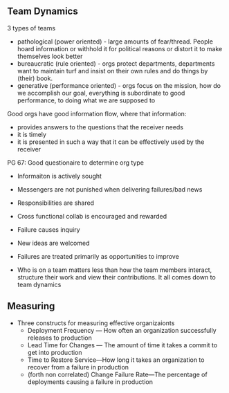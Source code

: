## Team Dynamics

3 types of teams
 - pathological (power oriented) - large amounts of fear/thread.  People hoard information or withhold it for political reasons or distort it to make themselves look better
 - bureaucratic (rule oriented) - orgs protect departments, departments want to maintain turf and insist on their own rules and do things by (their) book.
 - generative (performance oriented) - orgs focus on the mission, how do we accomplish our goal, everything is subordinate to good performance, to doing what we are supposed to

Good orgs have good information flow, where that information: 
 - provides answers to the questions that the receiver needs
 - it is timely
 - it is presented in such a way that it can be effectively used by the receiver

PG 67: Good questionaire to determine org type
 - Informaiton is actively sought
 - Messengers are not punished when delivering failures/bad news
 - Responsibilities are shared
 - Cross functional collab is encouraged and rewarded
 - Failure causes inquiry
 - New ideas are welcomed
 - Failures are treated primarily as opportunities to improve

- Who is on a team matters less than how the team members interact, structure their work and view their contributions.  It all comes down to team dynamics

## Measuring

 - Three constructs for measuring effective organizaionts
   - Deployment Frequency — How often an organization successfully releases to production
   - Lead Time for Changes — The amount of time it takes a commit to get into production 
   - Time to Restore Service—How long it takes an organization to recover from a failure in production
   - (forth non correlated) Change Failure Rate—The percentage of deployments causing a failure in production
